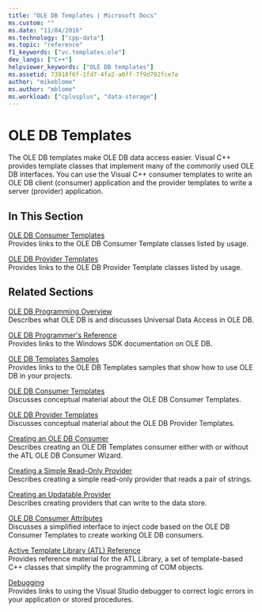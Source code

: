 ```yaml
---
title: "OLE DB Templates | Microsoft Docs"
ms.custom: ""
ms.date: "11/04/2016"
ms.technology: ["cpp-data"]
ms.topic: "reference"
f1_keywords: ["vc.templates.ole"]
dev_langs: ["C++"]
helpviewer_keywords: ["OLE DB templates"]
ms.assetid: 73918f6f-1fd7-4fa2-a0ff-7f9d792fce7e
author: "mikeblome"
ms.author: "mblome"
ms.workload: ["cplusplus", "data-storage"]
---
```

# OLE DB Templates
The OLE DB templates make OLE DB data access easier. Visual C++ provides template classes that implement many of the commonly used OLE DB interfaces. You can use the Visual C++ consumer templates to write an OLE DB client (consumer) application and the provider templates to write a server (provider) application.  
  
## In This Section  
 [OLE DB Consumer Templates](../../data/oledb/ole-db-consumer-templates-reference.md)  
 Provides links to the OLE DB Consumer Template classes listed by usage.  
  
 [OLE DB Provider Templates](../../data/oledb/ole-db-provider-templates-reference.md)  
 Provides links to the OLE DB Provider Template classes listed by usage.  
  
## Related Sections  
 [OLE DB Programming Overview](../../data/oledb/ole-db-programming-overview.md)  
 Describes what OLE DB is and discusses Universal Data Access in OLE DB.  
  
 [OLE DB Programmer's Reference](https://msdn.microsoft.com/en-us/library/ms713643.aspx)  
 Provides links to the Windows SDK documentation on OLE DB.  
  
 [OLE DB Templates Samples](../../visual-cpp-samples.md)  
 Provides links to the OLE DB Templates samples that show how to use OLE DB in your projects.  
  
 [OLE DB Consumer Templates](../../data/oledb/ole-db-consumer-templates-cpp.md)  
 Discusses conceptual material about the OLE DB Consumer Templates.  
  
 [OLE DB Provider Templates](../../data/oledb/ole-db-provider-templates-cpp.md)  
 Discusses conceptual material about the OLE DB Provider Templates.  
  
 [Creating an OLE DB Consumer](../../data/oledb/creating-an-ole-db-consumer.md)  
 Describes creating an OLE DB Templates consumer either with or without the ATL OLE DB Consumer Wizard.  
  
 [Creating a Simple Read-Only Provider](../../data/oledb/creating-a-simple-read-only-provider.md)  
 Describes creating a simple read-only provider that reads a pair of strings.  
  
 [Creating an Updatable Provider](../../data/oledb/creating-an-updatable-provider.md)  
 Describes creating providers that can write to the data store.  
  
 [OLE DB Consumer Attributes](../../windows/ole-db-consumer-attributes.md)  
 Discusses a simplified interface to inject code based on the OLE DB Consumer Templates to create working OLE DB consumers.  
  
 [Active Template Library (ATL) Reference](../../atl/atl-com-desktop-components.md)  
 Provides reference material for the ATL Library, a set of template-based C++ classes that simplify the programming of COM objects.  
  
 [Debugging](/visualstudio/debugger/debugging-in-visual-studio)  
 Provides links to using the Visual Studio debugger to correct logic errors in your application or stored procedures.